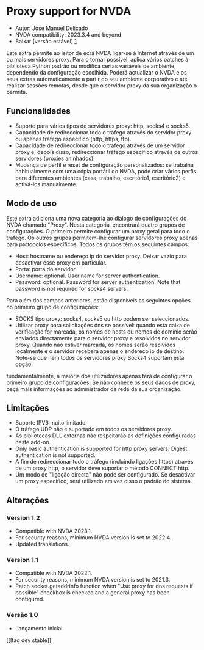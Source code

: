 # Proxy support for NVDA #

* Autor: José Manuel Delicado
* NVDA compatibility: 2023.3.4 and beyond
* Baixar [versão estável] [1]

Este extra permite ao leitor de ecrã NVDA ligar-se à Internet através de um
ou mais servidores proxy. Para o tornar possível, aplica vários patches à
biblioteca Python padrão ou modifica certas variáveis de ambiente,
dependendo da configuração escolhida. Poderá actualizar o NVDA e os seus
extras automaticamente a partir do seu ambiente corporativo e até realizar
sessões remotas, desde que o servidor proxy da sua organização o permita.

## Funcionalidades

* Suporte para vários tipos de servidores proxy: http, socks4 e socks5.
* Capacidade de redireccionar todo o tráfego através do servidor proxy ou
  apenas tráfego específico (http, https, ftp).
* Capacidade de redireccionar todo o tráfego através de um servidor proxy e,
  depois disso, redireccionar tráfego específico através de outros
  servidores (proxies aninhados).
* Mudança de perfil e reset de configuração personalizados: se trabalha
  habitualmente com uma cópia portátil do NVDA, pode criar vários perfis
  para diferentes ambientes (casa, trabalho, escritório1, escritório2) e
  activá-los manualmente.

## Modo de uso

Este extra adiciona uma nova categoria ao diálogo de configurações do NVDA
chamado "Proxy". Nesta categoria, encontrará quatro grupos de
configurações. O primeiro permite configurar um proxy geral para todo o
tráfego. Os outros grupos permitem-lhe configurar servidores proxy apenas
para protocolos específicos. Todos os grupos têm os seguintes campos:

* Host: hostname ou endereço ip do servidor proxy. Deixar vazio para
  desactivar esse proxy em particular.
* Porta: porta do servidor.
* Username: optional. User name for server authentication.
* Password: optional. Password for server authentication. Note that password
  is not required for socks4 servers.

Para além dos campos anteriores, estão disponíveis as seguintes opções no
primeiro grupo de configurações:

* SOCKS tipo proxy: socks4, socks5 ou http podem ser seleccionados.
* Utilizar proxy para solicitações dns se possível: quando esta caixa de
  verificação for marcada, os nomes de hosts ou nomes de domínio serão
  enviados directamente para o servidor proxy e resolvidos no servidor
  proxy. Quando não estiver marcada, os nomes serão resolvidos localmente e
  o servidor receberá apenas o endereço ip de destino. Note-se que nem todos
  os servidores proxy Socks4 suportam esta opção.

fundamentalmente, a maioria dos utilizadores apenas terá de configurar o
primeiro grupo de configurações. Se não conhece os seus dados de proxy, peça
mais informações ao administrador da rede da sua organização.

## Limitações

* Suporte IPV6 muito limitado.
* O tráfego UDP não é suportado em todos os servidores proxy.
* As bibliotecas DLL externas não respeitarão as definições configuradas
  neste add-on.
* Only basic authentication is supported for http proxy servers. Digest
  authentication is not supported.
* A fim de redireccionar todo o tráfego (incluindo ligações https) através
  de um proxy http, o servidor deve suportar o método CONNECT http.
* Um modo de "ligação directa" não pode ser configurado. Se desactivar um
  proxy específico, será utilizado em vez disso o padrão do sistema.

## Alterações

### Version 1.2

* Compatible with NVDA 2023.1.
* For security reasons, minimum NVDA version is set to 2022.4.
* Updated translations.

### Version 1.1

* Compatible with NVDA 2022.1.
* For security reasons, minimum NVDA version is set to 2021.3.
* Patch socket.getaddrinfo function when "Use proxy for dns requests if
  possible" checkbox is checked and a general proxy has been configured.

### Versão 1.0

* Lançamento inicial.

[[!tag dev stable]]

[1]: https://www.nvaccess.org/addonStore/legacy?file=proxy
